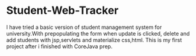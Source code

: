 # Student-Web-Tracker
I have tried a basic version of student management system for university.With prepopulating the form when update is clicked, delete and add students with jsp,servlets and materialize css,html. This is my first project after i finished with CoreJava prep.
